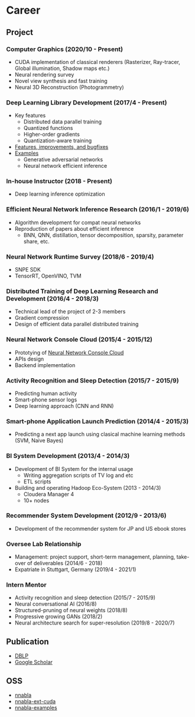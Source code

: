 # Career

## Project

### Computer Graphics (2020/10 - Present)
- CUDA implementation of classical renderers (Rasterizer, Ray-tracer, Global illumination, Shadow maps etc.)
- Neural rendering survey
- Novel view synthesis and fast training
- Neural 3D Reconstruction (Photogrammetry)


### Deep Learning Library Development (2017/4 - Present)
- Key features
  - Distributed data parallel training
  - Quantized functions
  - Higher-order gradients
  - Quantization-aware training
- [Features, improvements, and bugfixes](https://github.com/sony/nnabla/pulls?q=is%3Apr+author%3ATE-KazukiYoshiyama)
- [Examples](https://github.com/sony/nnabla-examples/pulls?q=is%3Apr+author%3ATE-KazukiYoshiyama+is%3Aclosed)
  - Generative adversarial networks
  - Neural network efficient inference

### In-house Instructor (2018 - Present)
- Deep learning inference optimization

### Efficient Neural Network Inference Research (2016/1 - 2019/6)
- Algorithm development for compat neural networks
- Reproduction of papers about efficient inference
  - BNN, QNN, distillation, tensor decomposition, sparsity, parameter share, etc.

### Neural Network Runtime Survey (2018/6 - 2019/4)
- SNPE SDK
- TensorRT, OpenVINO, TVM

### Distributed Training of Deep Learning Research and Development (2016/4 - 2018/3)
- Technical lead of the project of 2-3 members
- Gradient compression
- Design of efficient data parallel distributed training

### Neural Network Console Cloud (2015/4 - 2015/12)
- Prototying of [Neural Network Console Cloud](https://dl.sony.com/cloud/)
- APIs design
- Backend implementation

### Activity Recognition and Sleep Detection (2015/7 - 2015/9)
- Predicting human activity
- Smart-phone sensor logs
- Deep learning approach (CNN and RNN)

### Smart-phone Application Launch Prediction (2014/4 - 2015/3)
- Predicting a next app launch using clasical machine learning methods (SVM, Naive Bayes)

### BI System Development (2013/4 - 2014/3)
- Development of BI System for the internal usage 
  - Writing aggregation scripts of TV log and etc
  - ETL scripts
- Building and operating Hadoop Eco-System (2013 - 2014/3)
  - Cloudera Manager 4 
  - 10+ nodes

### Recommender System Development (2012/9 - 2013/6)
- Development of the recommender system for JP and US ebook stores
  
### Oversee Lab Relationship
- Management: project support, short-term management, planning, take-over of deliverables (2014/6 - 2018)
- Expatriate in Stuttgart, Germany (2019/4 - 2021/1)

### Intern Mentor
- Activity recognition and sleep detection (2015/7 - 2015/9)
- Neural conversational AI (2016/8)
- Structured-pruning of neural weights (2018/8)
- Progressive growing GANs (2018/2)
- Neural architecture search for super-resolution (2019/8 - 2020/7)

## Publication
- [DBLP](https://dblp.uni-trier.de/pers/hd/y/Yoshiyama:Kazuki)
- [Google Scholar](https://scholar.google.co.jp/citations?user=QRbIIogAAAAJ)

## OSS
- [nnabla](https://github.com/sony/nnabla)
- [nnabla-ext-cuda](https://github.com/sony/nnabla-ext-cuda)
- [nnabla-examples](https://github.com/sony/nnabla-examples)
